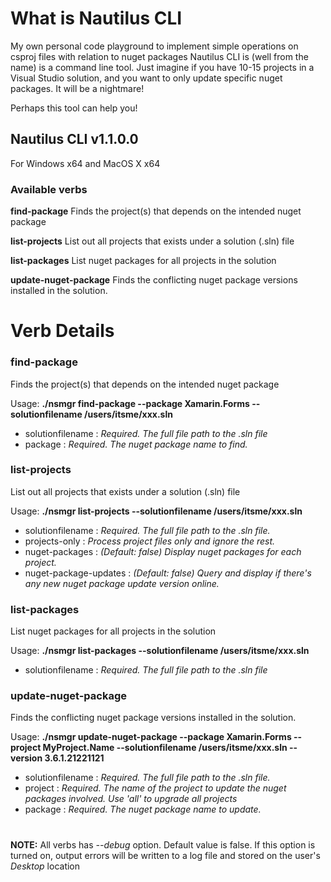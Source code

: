 # What is Nautilus CLI 
My own personal code playground to implement simple operations on csproj files with relation to nuget packages
Nautilus CLI is (well from the name) is a command line tool.
Just imagine if you have 10-15 projects in a Visual Studio solution, and you want to only update specific nuget packages. It will be a nightmare! 

Perhaps this tool can help you!

## Nautilus CLI v1.1.0.0 
For Windows x64 and MacOS X x64 

### Available verbs
**find-package**
Finds the project(s) that depends on the intended nuget package

**list-projects**
List out all projects that exists under a solution (.sln) file

**list-packages**
List nuget packages for all projects in the solution

**update-nuget-package**
Finds the conflicting nuget package versions installed in the solution.

# Verb Details

### find-package
Finds the project(s) that depends on the intended nuget package

Usage:
    **./nsmgr find-package --package Xamarin.Forms --solutionfilename /users/itsme/xxx.sln**
  - solutionfilename :   *Required. The full file path to the .sln file*
  - package          :   *Required. The nuget package name to find.*

### list-projects
List out all projects that exists under a solution (.sln) file

Usage:
    **./nsmgr list-projects --solutionfilename /users/itsme/xxx.sln**
  - solutionfilename : *Required. The full file path to the .sln file.*
  - projects-only   : *Process project files only and ignore the rest.*
  - nuget-packages : *(Default: false) Display nuget packages for each project.*
  - nuget-package-updates : *(Default: false) Query and display if there's any new nuget package update version online.*

### list-packages
List nuget packages for all projects in the solution

Usage:
    **./nsmgr list-packages --solutionfilename /users/itsme/xxx.sln**
  - solutionfilename : *Required. The full file path to the .sln file*


### update-nuget-package
Finds the conflicting nuget package versions installed in the solution.

Usage:
    **./nsmgr update-nuget-package --package Xamarin.Forms --project MyProject.Name --solutionfilename /users/itsme/xxx.sln --version 3.6.1.21221121**

  - solutionfilename : *Required. The full file path to the .sln file.*
  - project : *Required. The name of the project to update the nuget packages involved. Use 'all' to upgrade all projects*
  - package : *Required. The nuget package name to update.*
#
#
**NOTE:** All verbs has _--debug_ option. Default value is false. If this option is turned on, output errors will be written to a log file and stored on the user's _Desktop_ location
